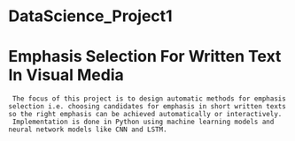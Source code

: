 # DataScience_Project1
# Emphasis Selection For Written Text In Visual Media
     The focus of this project is to design automatic methods for emphasis selection i.e. choosing candidates for emphasis in short written texts so the right emphasis can be achieved automatically or interactively.
     Implementation is done in Python using machine learning models and neural network models like CNN and LSTM.
